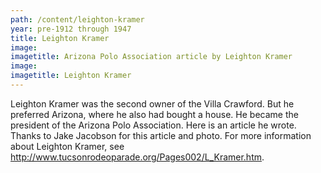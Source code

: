 ```yaml
---
path: /content/leighton-kramer
year: pre-1912 through 1947
title: Leighton Kramer
image:
imagetitle: Arizona Polo Association article by Leighton Kramer
image: 
imagetitle: Leighton Kramer
---
```


Leighton Kramer was the second owner of the Villa Crawford. But he preferred Arizona, where he also had bought a house. He became the president of the Arizona Polo Association. Here is an article he wrote. Thanks to Jake Jacobson for this article and photo. For more information about Leighton Kramer, see <a href="http://www.tucsonrodeoparade.org/Pages002/L_Kramer.htm">http://www.tucsonrodeoparade.org/Pages002/L_Kramer.htm</a>.